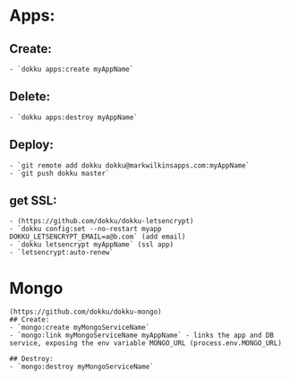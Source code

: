 # Apps:
 ## Create:
    - `dokku apps:create myAppName`

 ## Delete:
    - `dokku apps:destroy myAppName`

 ## Deploy:
    - `git remote add dokku dokku@markwilkinsapps.com:myAppName`
    - `git push dokku master`

 ## get SSL:
    - (https://github.com/dokku/dokku-letsencrypt)
    - `dokku config:set --no-restart myapp DOKKU_LETSENCRYPT_EMAIL=a@b.com` (add email)
    - `dokku letsencrypt myAppName` (ssl app)
    - `letsencrypt:auto-renew`

# Mongo
    (https://github.com/dokku/dokku-mongo)
    ## Create:
    - `mongo:create myMongoServiceName`
    - `mongo:link myMongoServiceName myAppName` - links the app and DB service, exposing the env variable MONGO_URL (process.env.MONGO_URL)

    ## Destroy:
    - `mongo:destroy myMongoServiceName`